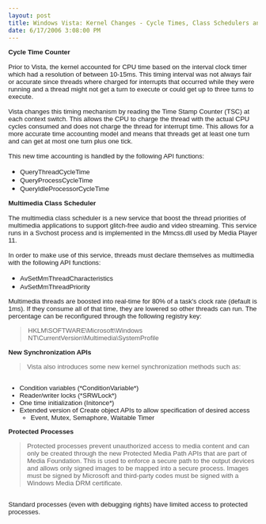 ```yaml
---
layout: post
title: Windows Vista: Kernel Changes - Cycle Times, Class Schedulers and Synchronization
date: 6/17/2006 3:08:00 PM
---
```


<p class="MsoNormal" style="MARGIN: 0in 0in 0pt; mso-layout-grid-align: none"><b style="mso-bidi-font-weight: normal"><span style="FONT-SIZE: 10pt; FONT-FAMILY: Arial">Cycle Time Counter<?xml:namespace prefix="o" ns="urn:schemas-microsoft-com:office:office"?><o:p></o:p></span></b></p>
<p class="MsoNormal" style="MARGIN: 0in 0in 0pt; mso-layout-grid-align: none"><span style="FONT-SIZE: 10pt; FONT-FAMILY: Arial"><o:p> </o:p></span></p>
<p class="MsoNormal" style="MARGIN: 0in 0in 0pt; mso-layout-grid-align: none"><span style="FONT-SIZE: 10pt; FONT-FAMILY: Arial">Prior to <?xml:namespace prefix="st1" ns="urn:schemas-microsoft-com:office:smarttags"?><st1:place w:st="on">Vista</st1:place>, the kernel accounted for CPU time based on the interval clock timer which had a resolution of between 10-15ms. This timing interval was not always fair or accurate since threads where charged for interrupts that occurred while they were running and a thread might not get a turn to execute or could get up to three turns to execute.<o:p></o:p></span></p>
<p class="MsoNormal" style="MARGIN: 0in 0in 0pt; mso-layout-grid-align: none"><span style="FONT-SIZE: 10pt; FONT-FAMILY: Arial"><o:p> </o:p></span></p>
<p class="MsoNormal" style="MARGIN: 0in 0in 0pt; mso-layout-grid-align: none"><st1:place w:st="on"><span style="FONT-SIZE: 10pt; FONT-FAMILY: Arial">Vista</span></st1:place><span style="FONT-SIZE: 10pt; FONT-FAMILY: Arial"> changes this timing mechanism by reading the Time Stamp Counter (TSC) at each context switch. This allows the CPU to charge the thread with the actual CPU cycles consumed and does not charge the thread for interrupt time. This allows for a more accurate time accounting model and means that threads get at least one turn and can get at most one turn plus one tick.<o:p></o:p></span></p>
<p class="MsoNormal" style="MARGIN: 0in 0in 0pt; mso-layout-grid-align: none"><span style="FONT-SIZE: 10pt; FONT-FAMILY: Arial"><o:p> </o:p></span></p>
<p class="MsoNormal" style="MARGIN: 0in 0in 0pt; mso-layout-grid-align: none"><span style="FONT-SIZE: 10pt; FONT-FAMILY: Arial">This new time accounting is handled by the following API functions:<o:p></o:p></span></p>
<p class="MsoNormal" style="MARGIN: 0in 0in 0pt; mso-layout-grid-align: none"><span style="FONT-SIZE: 10pt; FONT-FAMILY: Arial"><o:p> </o:p></span></p>
<ul style="MARGIN-TOP: 0in" type="disc">
<li class="MsoNormal" style="MARGIN: 0in 0in 0pt; mso-layout-grid-align: none; mso-list: l0 level1 lfo1; tab-stops: list .5in"><span style="FONT-SIZE: 10pt; FONT-FAMILY: Arial">QueryThreadCycleTime <o:p></o:p></span>
<li class="MsoNormal" style="MARGIN: 0in 0in 0pt; mso-layout-grid-align: none; mso-list: l0 level1 lfo1; tab-stops: list .5in"><span style="FONT-SIZE: 10pt; FONT-FAMILY: Arial">QueryProcessCycleTime <o:p></o:p></span>
<li class="MsoNormal" style="MARGIN: 0in 0in 0pt; mso-layout-grid-align: none; mso-list: l0 level1 lfo1; tab-stops: list .5in"><span style="FONT-SIZE: 10pt; FONT-FAMILY: Arial">QueryIdleProcessorCycleTime<o:p></o:p></span></li></li></li></ul>
<p class="MsoNormal" style="MARGIN: 0in 0in 0pt; mso-layout-grid-align: none"><span style="FONT-SIZE: 10pt; FONT-FAMILY: Arial"><o:p></o:p></span></p>
<p class="MsoNormal" style="MARGIN: 0in 0in 0pt; mso-layout-grid-align: none"><b style="mso-bidi-font-weight: normal"><span style="FONT-SIZE: 10pt; FONT-FAMILY: Arial">Multimedia Class Scheduler<o:p></o:p></span></b></p>
<p class="MsoNormal" style="MARGIN: 0in 0in 0pt; mso-layout-grid-align: none"><span style="FONT-SIZE: 10pt; FONT-FAMILY: Arial"><o:p> </o:p></span></p>
<p class="MsoNormal" style="MARGIN: 0in 0in 0pt; mso-layout-grid-align: none"><span style="FONT-SIZE: 10pt; FONT-FAMILY: Arial">The multimedia class scheduler is a new service that boost the thread priorities of multimedia applications to support glitch-free audio and video streaming. This service runs in a Svchost process and is implemented in the Mmcss.dll used by Media Player 11.<o:p></o:p></span></p>
<p class="MsoNormal" style="MARGIN: 0in 0in 0pt; mso-layout-grid-align: none"><span style="FONT-SIZE: 10pt; FONT-FAMILY: Arial"><o:p> </o:p></span></p>
<p class="MsoNormal" style="MARGIN: 0in 0in 0pt; mso-layout-grid-align: none"><span style="FONT-SIZE: 10pt; FONT-FAMILY: Arial">In order to make use of this service, threads must declare themselves as multimedia with the following API functions:<o:p></o:p></span></p>
<p class="MsoNormal" style="MARGIN: 0in 0in 0pt; mso-layout-grid-align: none"><span style="FONT-SIZE: 10pt; FONT-FAMILY: Arial"><o:p> </o:p></span></p>
<ul style="MARGIN-TOP: 0in" type="disc">
<li class="MsoNormal" style="MARGIN: 0in 0in 0pt; mso-layout-grid-align: none; mso-list: l1 level1 lfo2; tab-stops: list .5in"><span style="FONT-SIZE: 10pt; FONT-FAMILY: Arial">AvSetMmThreadCharacteristics</span> 
<li class="MsoNormal" style="MARGIN: 0in 0in 0pt; mso-layout-grid-align: none; mso-list: l1 level1 lfo2; tab-stops: list .5in"><span style="FONT-SIZE: 10pt; FONT-FAMILY: Arial">AvSetMmThreadPriority</span></li></li></ul>
<p class="MsoNormal" style="MARGIN: 0in 0in 0pt; mso-layout-grid-align: none"><span style="FONT-SIZE: 10pt; FONT-FAMILY: Arial"><o:p></o:p></span></p>
<p class="MsoNormal" style="MARGIN: 0in 0in 0pt; mso-layout-grid-align: none"><span style="FONT-SIZE: 10pt; FONT-FAMILY: Arial">Multimedia threads are boosted into real-time for 80% of a task's clock rate (default is 1ms). If they consume all of that time, they are lowered so other threads can run. The percentage can be reconfigured through the following registry key:<o:p></o:p></span></p>
<p class="MsoNormal" style="MARGIN: 0in 0in 0pt; mso-layout-grid-align: none"><span style="FONT-SIZE: 10pt; FONT-FAMILY: Arial"><o:p></o:p></span></p>


> <p class="MsoNormal" style="MARGIN: 0in 0in 0pt; mso-layout-grid-align: none"><span style="FONT-SIZE: 10pt; FONT-FAMILY: Arial">HKLM\SOFTWARE\Microsoft\Windows NT\CurrentVersion\Multimedia\SystemProfile</span></p>

<span style="FONT-SIZE: 10pt; FONT-FAMILY: Arial">
<p class="MsoNormal" style="MARGIN: 0in 0in 0pt; mso-layout-grid-align: none"><b style="mso-bidi-font-weight: normal"><span style="FONT-SIZE: 10pt; FONT-FAMILY: Arial">New Synchronization APIs<o:p></o:p></span></b></p>
<p class="MsoNormal" style="MARGIN: 0in 0in 0pt; mso-layout-grid-align: none"><span style="FONT-SIZE: 10pt; FONT-FAMILY: Arial"><o:p></o:p></span></p>


> <p class="MsoNormal" style="MARGIN: 0in 0in 0pt; mso-layout-grid-align: none"><st1:place w:st="on"><span style="FONT-SIZE: 10pt; FONT-FAMILY: Arial">Vista</span></st1:place><span style="FONT-SIZE: 10pt; FONT-FAMILY: Arial"> also introduces some new kernel synchronization methods such as:<o:p></o:p></span></p>
<p class="MsoNormal" style="MARGIN: 0in 0in 0pt; mso-layout-grid-align: none"><span style="FONT-SIZE: 10pt; FONT-FAMILY: Arial"><o:p> </o:p></span></p>
<ul style="MARGIN-TOP: 0in" type="disc">
<li class="MsoNormal" style="MARGIN: 0in 0in 0pt; mso-layout-grid-align: none; mso-list: l0 level1 lfo1; tab-stops: list .5in"><span style="FONT-SIZE: 10pt; FONT-FAMILY: Arial">Condition variables (*ConditionVariable*) <o:p></o:p></span>
<li class="MsoNormal" style="MARGIN: 0in 0in 0pt; mso-layout-grid-align: none; mso-list: l0 level1 lfo1; tab-stops: list .5in"><span style="FONT-SIZE: 10pt; FONT-FAMILY: Arial">Reader/writer locks (*SRWLock*) <o:p></o:p></span>
<li class="MsoNormal" style="MARGIN: 0in 0in 0pt; mso-layout-grid-align: none; mso-list: l0 level1 lfo1; tab-stops: list .5in"><span style="FONT-SIZE: 10pt; FONT-FAMILY: Arial">One time initialization (Initonce*) <o:p></o:p></span>
<li class="MsoNormal" style="MARGIN: 0in 0in 0pt; mso-layout-grid-align: none; mso-list: l0 level1 lfo1; tab-stops: list .5in"><span style="FONT-SIZE: 10pt; FONT-FAMILY: Arial">Extended version of Create object APIs to allow specification of desired access <o:p></o:p></span>
<ul style="MARGIN-TOP: 0in" type="circle">
<li class="MsoNormal" style="MARGIN: 0in 0in 0pt; mso-layout-grid-align: none; mso-list: l0 level2 lfo1; tab-stops: list 1.0in"><span style="FONT-SIZE: 10pt; FONT-FAMILY: Arial">Event, Mutex, Semaphore, Waitable Timer</span></li></ul></li></li></li></li></ul>


<p class="MsoNormal" style="MARGIN: 0in 0in 0pt; mso-layout-grid-align: none; mso-list: l0 level2 lfo1; tab-stops: list 1.0in"><span style="FONT-SIZE: 10pt; FONT-FAMILY: Arial"><strong>Protected Processes</strong></span></p>


> <p class="MsoNormal" style="MARGIN: 0in 0in 0pt; mso-layout-grid-align: none; mso-list: l0 level2 lfo1; tab-stops: list 1.0in"><span style="FONT-SIZE: 10pt; FONT-FAMILY: Arial">Protected processes prevent unauthorized access to media content and can only be created through the new Protected Media Path APIs that are part of Media Foundation. This is used to enforce a secure path to the output devices and allows only signed images to be mapped into a secure process. Images must be signed by Microsoft and third-party codes must be signed with a Windows Media DRM certificate.</span></p>
<p class="MsoNormal" style="MARGIN: 0in 0in 0pt; mso-layout-grid-align: none; mso-list: l0 level2 lfo1; tab-stops: list 1.0in"><span style="FONT-SIZE: 10pt; FONT-FAMILY: Arial"></span> </p>
<p class="MsoNormal" style="MARGIN: 0in 0in 0pt; mso-layout-grid-align: none; mso-list: l0 level2 lfo1; tab-stops: list 1.0in"><span style="FONT-SIZE: 10pt; FONT-FAMILY: Arial">Standard processes (even with debugging rights) have limited access to protected processes.</span></p>
<p class="MsoNormal" style="MARGIN: 0in 0in 0pt; mso-layout-grid-align: none; mso-list: l0 level2 lfo1; tab-stops: list 1.0in"><span style="FONT-SIZE: 10pt; FONT-FAMILY: Arial"></span>

</span> <p>
